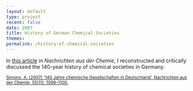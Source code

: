 ```yaml
---
layout: default
type: project
recent: false
date: 2007
title: History of German Chemical Societies
themes: 
permalink: /history-of-chemical-societies
---
```


In [this article](https://doi.org/10.1002/nadc.200751956) in *Nachrichten aus der Chemie*, I reconstructed and critically discussed the 140-year history of chemical societies in Germany.

<small>
    <a href="https://doi.org/10.1002/nadc.200751956">
        Simons, A. (2007) '140 Jahre chemische Gesellschaften in Deutschland', Nachrichten aus der Chemie, 55(11): 1099–1100.
    </a>
</small>